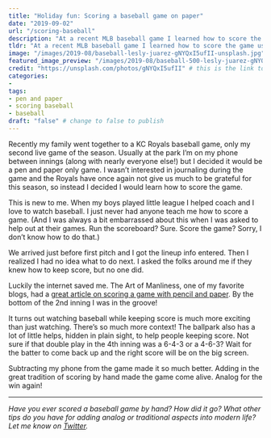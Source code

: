```yaml
---
title: "Holiday fun: Scoring a baseball game on paper"
date: "2019-09-02"
url: "/scoring-baseball"
description: "At a recent MLB baseball game I learned how to score the game using paper and pencil. It made the game come alive in a way that I've never experienced before. Highly recommended!"
tldr: "At a recent MLB baseball game I learned how to score the game using paper and pencil. It made the game come alive in a way that I've never experienced before. Highly recommended!"
image: "/images/2019-08/baseball-lesly-juarez-gNYQxI5ufII-unsplash.jpg" # default width is 1280, path starts with "img/whatever.ext"
featured_image_preview: "/images/2019-08/baseball-500-lesly-juarez-gNYQxI5ufII-unsplash.jpeg" # default size should be 500x500, path starts with "img/whatever.ext"
credit: "https://unsplash.com/photos/gNYQxI5ufII" # this is the link to the page the image came from 
categories:
- 
tags: 
- pen and paper
- scoring baseball
- baseball
draft: "false" # change to false to publish
---
```


Recently my family went together to a KC Royals baseball game, only my second live game of the season. Usually at the park I’m on my phone between innings (along with nearly everyone else!) but I decided it would be a pen and paper only game. I wasn’t interested in journaling during the game and the Royals have once again not give us much to be grateful for this season, so instead I decided I would learn how to score the game.

This is new to me. When my boys played little league I helped coach and I love to watch baseball. I just never had anyone teach me how to score a game. (And I was always a bit embarrassed about this when I was asked to help out at their games. Run the scoreboard? Sure. Score the game? Sorry, I don’t know how to do that.) 

We arrived just before first pitch and I got the lineup info entered. Then I realized I had no idea what to do next. I asked the folks around me if they knew how to keep score, but no one did. 

Luckily the internet saved me. The Art of Manliness, one of my favorite blogs, had a [great article on scoring a game with pencil and paper](https://www.artofmanliness.com/articles/how-to-score-a-baseball-game-with-pencil-and-paper/). By the bottom of the 2nd inning I was in the groove!

It turns out watching baseball while keeping score is much more exciting than just watching. There’s so much more context! The ballpark also has a lot of little helps, hidden in plain sight, to help people keeping score. Not sure if that double play in the 4th inning was a 6-4-3 or a 4-6-3? Wait for the batter to come back up and the right score will be on the big screen. 

Subtracting my phone from the game made it so much better. Adding in the great tradition of scoring by hand made the game come alive. Analog for the win again!

---

*Have you ever scored a baseball game by hand? How did it go? What other tips do you have for adding analog or traditional aspects into modern life? Let me know on [Twitter](https://twitter.com/adamtervort/).*